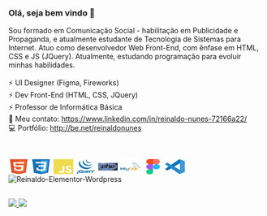 <link rel="stylesheet" href="https://cdn.jsdelivr.net/gh/devicons/devicon@latest/devicon.min.css">

### Olá, seja bem vindo 👋

Sou formado em Comunicação Social - habilitação em Publicidade e Propaganda, e atualmente estudante de Tecnologia de Sistemas para Internet.
Atuo como desenvolvedor Web Front-End, com ênfase em HTML, CSS e JS (JQuery). Atualmente, estudando programação para evoluir minhas habilidades.
<br /><br />
⚡ UI Designer (Figma, Fireworks)<br />
⚡ Dev Front-End (HTML, CSS, JQuery)<br />
⚡ Professor de Informática Básica<br />
💬 Meu contato: https://www.linkedin.com/in/reinaldo-nunes-72166a22/<br />
💻 Portfólio: http://be.net/reinaldonunes

##

<div style="display: inline_block"><br>
  <img align="center" alt="Reinaldo-HTML" height="30" width="40" src="https://raw.githubusercontent.com/devicons/devicon/master/icons/html5/html5-original.svg">
  <img align="center" alt="Reinaldo-CSS" height="30" width="40" src="https://raw.githubusercontent.com/devicons/devicon/master/icons/css3/css3-original.svg">
  <img align="center" alt="Reinaldo-Js" height="30" width="40" src="https://raw.githubusercontent.com/devicons/devicon/master/icons/javascript/javascript-plain.svg">
  <img align="center" alt="Reinaldo-JQuery" height="30" width="40" src="https://raw.githubusercontent.com/devicons/devicon/9f4f5cdb393299a81125eb5127929ea7bfe42889/icons/jquery/jquery-plain-wordmark.svg">
  <img align="center" alt="Reinaldo-Php" height="30" width="40" src="https://raw.githubusercontent.com/devicons/devicon/9f4f5cdb393299a81125eb5127929ea7bfe42889/icons/php/php-original.svg">
  <img align="center" alt="Reinaldo-MySql" height="30" width="40" src="https://raw.githubusercontent.com/devicons/devicon/9f4f5cdb393299a81125eb5127929ea7bfe42889/icons/mysql/mysql-original-wordmark.svg">
   
  <img align="center" alt="Reinaldo-Figma" height="30" width="40" src="https://raw.githubusercontent.com/devicons/devicon/9f4f5cdb393299a81125eb5127929ea7bfe42889/icons/figma/figma-original.svg">
  
   <img align="center" alt="Reinaldo-VS-Code" height="30" width="40" src="https://raw.githubusercontent.com/devicons/devicon/9f4f5cdb393299a81125eb5127929ea7bfe42889/icons/vscode/vscode-original.svg">
  
  <img align="center" alt="Reinaldo-Elementor-Wordpress" height="30" width="32" src="https://www.isnotdown.pt/assets/pics/elementor.png">
  
  
</div>

##

<div>
  <a href="https://github.com/reinaldonunes">
  <img height="180em" src="https://github-readme-stats.vercel.app/api?username=reinaldonunes&show_icons=true&theme=dracula&include_all_commits=true&count_private=true"/>
  <img height="180em" src="https://github-readme-stats.vercel.app/api/top-langs/?username=reinaldonunes&layout=compact&langs_count=7&theme=dracula"/>
</div>
